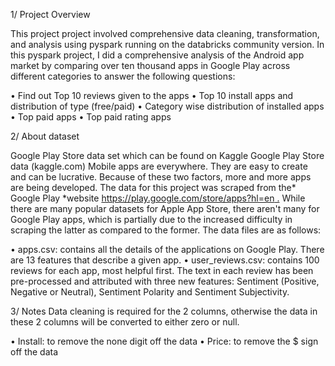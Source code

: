 1/ Project Overview

This project project involved comprehensive data cleaning, transformation, and analysis using pyspark running on the databricks community version. In this pyspark project,  I did a comprehensive analysis of the Android app market by comparing over ten thousand apps in Google Play across different categories to answer the following questions:

•	Find out Top 10 reviews given to the apps
•	Top 10 install apps and distribution of type (free/paid)
•	Category wise distribution of installed apps
•	Top paid apps
•	Top paid rating apps

2/ About dataset

Google Play Store data set which can be found on Kaggle
Google Play Store data (kaggle.com)
Mobile apps are everywhere. They are easy to create and can be lucrative. Because of these two factors, more and more apps are being developed.  The data for this project was scraped from the* Google Play *website [https://play.google.com/store/apps?hl=en .]() While there are many popular datasets for Apple App Store, there aren't many for Google Play apps, which is partially due to the increased difficulty in scraping the latter as compared to the former. The data files are as follows:

•	apps.csv: contains all the details of the applications on Google Play. There are 13 features that describe a given app.
•	user_reviews.csv: contains 100 reviews for each app, most helpful first. The text in each review has been pre-processed and attributed with three new features: Sentiment (Positive, Negative or Neutral), Sentiment Polarity and Sentiment Subjectivity.

3/ Notes
Data cleaning is required for the 2 columns, otherwise the data in these 2 columns will be converted to either  zero or null.

•	Install: to remove the none digit off the data
•	Price: to remove the $ sign off the data
